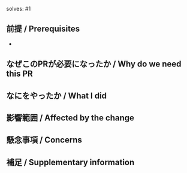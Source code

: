 solves: #1

## 前提 / Prerequisites

-

## なぜこのPRが必要になったか / Why do we need this PR

## なにをやったか / What I did

## 影響範囲 / Affected by the change

## 懸念事項 / Concerns

## 補足 / Supplementary information
